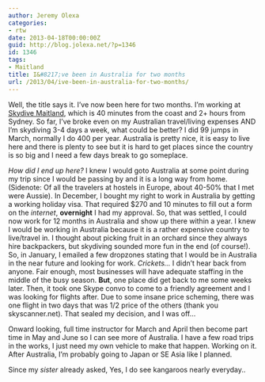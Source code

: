 ```yaml
---
author: Jeremy Olexa
categories:
- rtw
date: 2013-04-18T00:00:00Z
guid: http://blog.jolexa.net/?p=1346
id: 1346
tags:
- Maitland
title: I&#8217;ve been in Australia for two months
url: /2013/04/ive-been-in-australia-for-two-months/
---
```


Well, the title says it. I&#8217;ve now been here for two months. I&#8217;m working at [Skydive Maitland][1], which is 40 minutes from the coast and 2+ hours from Sydney. So far, I&#8217;ve broke even on my Australian travel/living expenses AND I&#8217;m skydiving 3-4 days a week, what could be better? I did 99 jumps in March, normally I do 400 per year. Australia is pretty nice, it is easy to live here and there is plenty to see but it is hard to get places since the country is so big and I need a few days break to go someplace.

*How did I end up here?* I knew I would goto Australia at some point during my trip since I would be passing by and it is a long way from home. (Sidenote: Of all the travelers at hostels in Europe, about 40-50% that I met were Aussie). In December, I bought my right to work in Australia by getting a working holiday visa. That required $270 and 10 minutes to fill out a form on the *internet*, **overnight** I had my approval. So, that was settled, I could now work for 12 months in Australia and show up there within a year. I knew I would be working in Australia because it is a rather expensive country to live/travel in. I thought about picking fruit in an orchard since they always hire backpackers, but skydiving sounded more fun in the end (of course!). So, in January, I emailed a few dropzones stating that I would be in Australia in the near future and looking for work. *Crickets&#8230;* I didn&#8217;t hear back from anyone. Fair enough, most businesses will have adequate staffing in the middle of the busy season. **But**, one place did get back to me some weeks later. Then, it took one Skype convo to come to a friendly agreement and I was looking for flights after. Due to some insane price scheming, there was one flight in two days that was 1/2 price of the others (thank you skyscanner.net). That sealed my decision, and I was off&#8230;

Onward looking, full time instructor for March and April then become part time in May and June so I can see more of Australia. I have a few road trips in the works, I just need my own vehicle to make that happen. Working on it. After Australia, I&#8217;m probably going to Japan or SE Asia like I planned.

Since my *sister* already asked, Yes, I do see kangaroos nearly everyday..

 [1]: http://www.skydivemaitland.com.au/